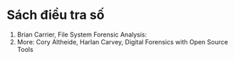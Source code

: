 # Sách điều tra số
1.	Brian Carrier, File System Forensic Analysis: 
2.	More: Cory Altheide, Harlan Carvey, Digital Forensics with Open Source Tools